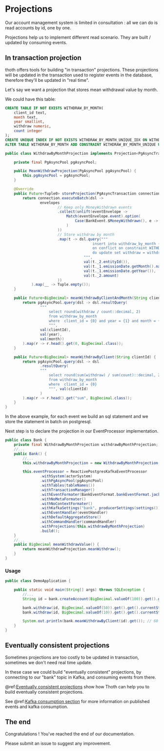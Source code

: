 # Projections

Our account management system is limited in consultation : all we can do is read accounts by id, one by one.

Projections help us to implement different read scenario. They are built / updated by consuming events.

## In transaction projection

thoth offers tools for building "in transaction" projections.
These projections will be updated in the transaction used to register events in the database, therefore they'll be updated in "real time".

Let's say we want a projection that stores mean withdrawal value by month.

We could have this table: 

```sql
CREATE TABLE IF NOT EXISTS WITHDRAW_BY_MONTH(
    client_id text,
    month text,
    year smallint,
    withdraw numeric,
    count integer
);
CREATE UNIQUE INDEX IF NOT EXISTS WITHDRAW_BY_MONTH_UNIQUE_IDX ON WITHDRAW_BY_MONTH(client_id, month, year);
ALTER TABLE WITHDRAW_BY_MONTH ADD CONSTRAINT WITHDRAW_BY_MONTH_UNIQUE UNIQUE USING INDEX WITHDRAW_BY_MONTH_UNIQUE_IDX;
```


```java
public class WithdrawByMonthProjection implements Projection<PgAsyncTransaction, BankEvent, Tuple0, Tuple0> {

    private final PgAsyncPool pgAsyncPool;

    public MeanWithdrawProjection(PgAsyncPool pgAsyncPool) {
        this.pgAsyncPool = pgAsyncPool;
    }

    @Override
    public Future<Tuple0> storeProjection(PgAsyncTransaction connection, List<EventEnvelope<BankEvent, Tuple0, Tuple0>> envelopes) {
        return connection.executeBatch(dsl ->
                envelopes
                        // Keep only MoneyWithdrawn events
                        .collect(unlift(eventEnvelope ->
                            Match(eventEnvelope.event).option(
                                Case(BankEvent.$MoneyWithdrawn(), e -> Tuple(eventEnvelope, e))
                            )
                        ))
                        // Store withdraw by month
                        .map(t -> dsl.query("""
                                        insert into withdraw_by_month (client_id, month, year, withdraw, count) values (?, ?, ?, ?, 1)
                                        on conflict on constraint WITHDRAW_BY_MONTH_UNIQUE
                                        do update set withdraw = withdraw_by_month.withdraw + EXCLUDED.withdraw, count=withdraw_by_month.count + 1
                                    """,
                                    val(t._2.entityId()),
                                    val(t._1.emissionDate.getMonth().name()),
                                    val(t._1.emissionDate.getYear()),
                                    val(t._2.amount)
                        ))
            ).map(__ -> Tuple.empty());
    }

    public Future<BigDecimal> meanWithdrawByClientAndMonth(String clientId, Integer year, String month) {
        return pgAsyncPool.query(dsl -> dsl.resultQuery(
                """
                    select round(withdraw / count::decimal, 2) 
                    from withdraw_by_month 
                    where  client_id = {0} and year = {1} and month = {2}                   
                    """,
                val(clientId),
                val(year),
                val(month))
        ).map(r -> r.head().get(0, BigDecimal.class));
    }

    public Future<BigDecimal> meanWithdrawByClient(String clientId) {
        return pgAsyncPool.query(dsl -> dsl
                .resultQuery(
                """
                    select round(sum(withdraw) / sum(count)::decimal, 2) as sum
                    from withdraw_by_month 
                    where  client_id = {0}
                    """, val(clientId)
                )
        ).map(r -> r.head().get("sum", BigDecimal.class));
    }
}
```

In the above example, for each event we build an sql statement and we store the statement in batch on postgresql. 

Next step is to declare the projection in our EventProcessor implementation.

```java
public class Bank {
    private final WithdrawByMonthProjection withdrawByMonthProjection;
    //...
    public Bank() {
        //...
        this.withdrawByMonthProjection = new WithdrawByMonthProjection(pgAsyncPool);

        this.eventProcessor = ReactivePostgresKafkaEventProcessor
                .withSystem(actorSystem)
                .withPgAsyncPool(pgAsyncPool)
                .withTables(tableNames())
                .withTransactionManager()
                .withEventFormater(BankEventFormat.bankEventFormat.jacksonEventFormat())
                .withNoMetaFormater()
                .withNoContextFormater()
                .withKafkaSettings("bank", producerSettings(settings()))
                .withEventHandler(eventHandler)
                .withDefaultAggregateStore()
                .withCommandHandler(commandHandler)
                .withProjections(this.withdrawByMonthProjection)
                .build();
    }
    //...
    public BigDecimal meanWithdrawValue() {
        return meanWithdrawProjection.meanWithdraw();
    }
}
```

### Usage

```java
public class DemoApplication {

	public static void main(String[] args) throws SQLException {
		//...
		String id = bank.createAccount(BigDecimal.valueOf(100)).get().get().currentState.get().id;

		bank.withdraw(id, BigDecimal.valueOf(50)).get().get().currentState.get();
		bank.withdraw(id, BigDecimal.valueOf(10)).get().get().currentState.get();

		System.out.println(bank.meanWithdrawByClient(id).get()); // 60
	}
}
```

## Eventually consistent projections

Sometimes projections are too costly to be updated in transaction, sometimes we don't need real time update.

In these case we could build "eventually consistent" projections, by connecting to our "bank" topic in Kafka, and consuming events from there.

@ref:[Eventually consistent projections](../eventually-consistent-projection.md) show how Thoth can help you to build eventually consistent projections.

See @ref:[Kafka consumption section](../kafka-consumption.md) for more information on published events and kafka consumption.

## The end

Congratulations ! You've reached the end of our documentation.

Please submit an issue to suggest any improvement.

